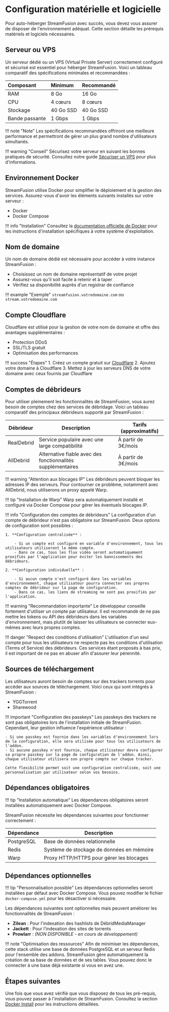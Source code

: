 # Configuration matérielle et logicielle
Pour auto-héberger StreamFusion avec succès, vous devez vous assurer de disposer de l'environnement adéquat. Cette section détaille les prérequis matériels et logiciels nécessaires.

## Serveur ou VPS
Un serveur dédié ou un VPS (Virtual Private Server) correctement configuré et sécurisé est essentiel pour héberger StreamFusion. Voici un tableau comparatif des spécifications minimales et recommandées :

| Composant | Minimum | Recommandé |
| :-------- | :------ | :--------- |
| RAM | 8 Go | 16 Go |
| CPU | 4 cœurs | 8 cœurs |
| Stockage | 40 Go SSD | 40 Go SSD |
| Bande passante | 1 Gbps | 1 Gbps |

!!! note "Note"
    Les spécifications recommandées offriront une meilleure performance et permettront de gérer un plus grand nombre d'utilisateurs simultanés.

!!! warning "Conseil"
    Sécurisez votre serveur en suivant les bonnes pratiques de sécurité. Consultez notre guide [Sécuriser un VPS](../../How-To/secure_vps.md) pour plus d'informations.

## Environnement Docker
StreamFusion utilise Docker pour simplifier le déploiement et la gestion des services. Assurez-vous d'avoir les éléments suivants installés sur votre serveur :

- Docker
- Docker Compose

!!! info "Installation"
    Consultez la [documentation officielle de Docker](https://docs.docker.com/get-docker/) pour les instructions d'installation spécifiques à votre système d'exploitation.

## Nom de domaine
Un nom de domaine dédié est nécessaire pour accéder à votre instance StreamFusion :

- Choisissez un nom de domaine représentatif de votre projet
- Assurez-vous qu'il soit facile à retenir et à taper
- Vérifiez sa disponibilité auprès d'un registrar de confiance

!!! example "Exemple"
    `streamfusion.votredomaine.com` ou `stream.votredomaine.com`

## Compte Cloudflare
Cloudflare est utilisé pour la gestion de votre nom de domaine et offre des avantages supplémentaires :

- Protection DDoS
- SSL/TLS gratuit
- Optimisation des performances

!!! success "Étapes"
    1. Créez un compte gratuit sur [Cloudflare](https://www.cloudflare.com/)
    2. Ajoutez votre domaine à Cloudflare
    3. Mettez à jour les serveurs DNS de votre domaine avec ceux fournis par Cloudflare

## Comptes de débrideurs
Pour utiliser pleinement les fonctionnalités de StreamFusion, vous aurez besoin de comptes chez des services de débridage. Voici un tableau comparatif des principaux débrideurs supporté par StreamFusion :

| Débrideur | Description | Tarifs (approximatifs) |
|-----------|-------------|------------------------|
| RealDebrid | Service populaire avec une large compatibilité | À partir de 3€/mois |
| AllDebrid | Alternative fiable avec des fonctionnalités supplémentaires | À partir de 3€/mois |

!!! warning "Attention aux blocages IP"
    Les débrideurs peuvent bloquer les adresses IP des serveurs. Pour contourner ce problème, notamment avec AllDebrid, nous utiliserons un proxy appelé Warp.

!!! tip "Installation de Warp"
    Warp sera automatiquement installé et configuré via Docker Compose pour gérer les éventuels blocages IP.

!!! info "Configuration des comptes de débrideurs"
    La configuration d'un compte de débrideur n'est pas obligatoire sur StreamFusion. Deux options de configuration sont possibles :

    1. **Configuration centralisée** :

        - Si un compte est configuré en variable d'environnement, tous les utilisateurs utiliseront le même compte.
        - Dans ce cas, tous les flux vidéo seront automatiquement proxifiés par l'application pour éviter les bannissements des débrideurs.

    2. **Configuration individuelle** :

        - Si aucun compte n'est configuré dans les variables d'environnement, chaque utilisateur pourra connecter ses propres comptes de débrideur sur la page de configuration.
        - Dans ce cas, les liens de streaming ne sont pas proxifiés par l'application.

!!! warning "Recommandation importante"
    Le développeur conseille fortement d'utiliser un compte par utilisateur. Il est recommandé de ne pas mettre les tokens ou API des débrideurs dans les variables d'environnement, mais plutôt de laisser les utilisateurs se connecter eux-mêmes avec leurs propres comptes.

!!! danger "Respect des conditions d'utilisation"
    L'utilisation d'un seul compte pour tous les utilisateurs ne respecte pas les conditions d'utilisation (Terms of Service) des débrideurs. Ces services étant proposés à bas prix, il est important de ne pas en abuser afin d'assurer leur pérennité.

## Sources de téléchargement
Les utilisateurs auront besoin de comptes sur des trackers torrents pour accéder aux sources de téléchargement. Voici ceux qui sont intégrés à StreamFusion :

- YGGTorrent
- Sharewood

!!! important "Configuration des passkeys"
    Les passkeys des trackers ne sont pas obligatoires lors de l'installation initiale de StreamFusion. Cependant, leur gestion influence l'expérience utilisateur :
    
    - Si une passkey est fournie dans les variables d'environnement lors de la configuration, elle sera utilisée pour tous les utilisateurs de l'addon.
    - Si aucune passkey n'est fournie, chaque utilisateur devra configurer sa propre passkey sur la page de configuration de l'addon. Ainsi, chaque utilisateur utilisera son propre compte sur chaque tracker.
    
    Cette flexibilité permet soit une configuration centralisée, soit une personnalisation par utilisateur selon vos besoins.

## Dépendances obligatoires

!!! tip "Installation automatique"
    Les dépendances obligatoires seront installées automatiquement avec Docker Compose.

StreamFusion nécessite les dépendances suivantes pour fonctionner correctement :

| Dépendance | Description |
|------------|-------------|
| PostgreSQL | Base de données relationnelle |
| Redis      | Système de stockage de données en mémoire |
| Warp       | Proxy HTTP/HTTPS pour gérer les blocages |

## Dépendances optionnelles

!!! tip "Personnalisation possible"
    Les dépendances optionnelles seront installées par défaut avec Docker Compose. Vous pouvez modifier le fichier `docker-compose.yml` pour les désactiver si nécessaire.

Les dépendances suivantes sont optionnelles mais peuvent améliorer les fonctionnalités de StreamFusion :

- **Zilean** : Pour l'indexation des hashlists de DébridMediaManager
- **Jackett** : Pour l'indexation des sites de torrents
- **Prowlarr** : *(NON DISPONIBLE - en cours de développement)*

!!! note "Optimisation des ressources"
    Afin de minimiser les dépendances, cette stack utilise une base de données PostgreSQL et un serveur Redis pour l'ensemble des addons. StreamFusion gère automatiquement la création de sa base de données et de ses tables. Vous pouvez donc le connecter à une base déjà existante si vous en avez une.

## Étapes suivantes
Une fois que vous avez vérifié que vous disposez de tous les pré-requis, vous pouvez passer à l'installation de StreamFusion. Consultez la section [Docker Install](docker_install.md) pour les instructions détaillées.